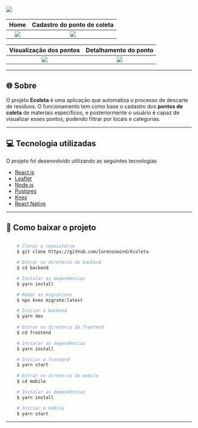 <h1>
    <img src="https://ik.imagekit.io/7lakfowkdj/readme_ecoleta_bTTjNNNgjt.png">
</h1>

Home     |  Cadastro do ponto de coleta
:-------------------------:|:-------------------------:
![](https://ik.imagekit.io/7lakfowkdj/pt1_2wemzinfR.jpg)  |  ![](https://ik.imagekit.io/7lakfowkdj/colagem1_rSNjBdulIs.jpg)

Visualização dos pontos     |  Detalhamento do ponto
:-------------------------:|:-------------------------:
![](https://ik.imagekit.io/7lakfowkdj/IMG_5163_jvcEMDOoA.jpg)  |  ![](https://ik.imagekit.io/7lakfowkdj/IMG_5164_uVxnOASoVM.jpg)

---

## 🌐 Sobre

O projeto **Ecoleta** é uma aplicação que automatiza o processo de descarte de resíduos. O funcionamento tem como base o cadastro dos **pontos de coleta** de materiais específicos, e posteriormente o usuário é capaz de visualizar esses pontos, podendo filtrar por locais e categorias.

---

## 💻 Tecnologia utilizadas

O projeto foi desenvolvido utilizando as seguintes tecnologias

- [React.js](https://reactjs.org/)
- [Leaflet](https://leafletjs.com/)
- [Node.js](https://nodejs.org/en/)
- [Postgres](https://www.postgresql.org/)
- [Knex](http://knexjs.org/)
- [React Native](https://reactnative.dev/)

---

## 📁 Como baixar o projeto

```bash

    # Clonar o repositório
    $ git clone https://github.com/lorenzowind/Ecoleta

    # Entrar no diretório do backend
    $ cd backend

    # Instalar as dependências
    $ yarn install

    # Rodar as migrations
    $ npx knex migrate:latest

    # Iniciar o backend
    $ yarn dev
    
    # Entrar no diretório do frontend
    $ cd frontend

    # Instalar as dependências
    $ yarn install

    # Iniciar o frontend
    $ yarn start
    
    # Entrar no diretório do mobile
    $ cd mobile

    # Instalar as dependências
    $ yarn install

    # Iniciar o mobile
    $ yarn start

```

---